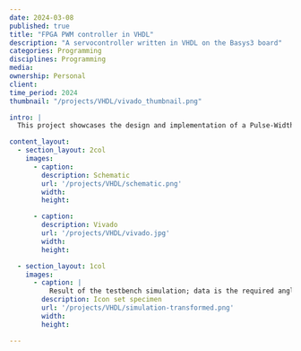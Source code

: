 ```yaml
---
date: 2024-03-08
published: true
title: "FPGA PWM controller in VHDL"
description: "A servocontroller written in VHDL on the Basys3 board"
categories: Programming
disciplines: Programming
media:
ownership: Personal
client:
time_period: 2024
thumbnail: "/projects/VHDL/vivado_thumbnail.png"

intro: |
  This project showcases the design and implementation of a Pulse-Width Modulation (PWM) controller using VHDL for an FPGA (Field-Programmable Gate Array). The goal is to generate precise PWM signals that can be used to control various devices such as motors, LEDs, or power supplies.

content_layout:
  - section_layout: 2col
    images:
      - caption:
        description: Schematic
        url: '/projects/VHDL/schematic.png'
        width:
        height:

      - caption:
        description: Vivado
        url: '/projects/VHDL/vivado.jpg'
        width:
        height:

  - section_layout: 1col
    images:
      - caption: |
          Result of the testbench simulation; data is the required angle of the servo and PWM_out is the corresponding PWM signal.
        description: Icon set specimen
        url: '/projects/VHDL/simulation-transformed.png'
        width:
        height:

---
```

